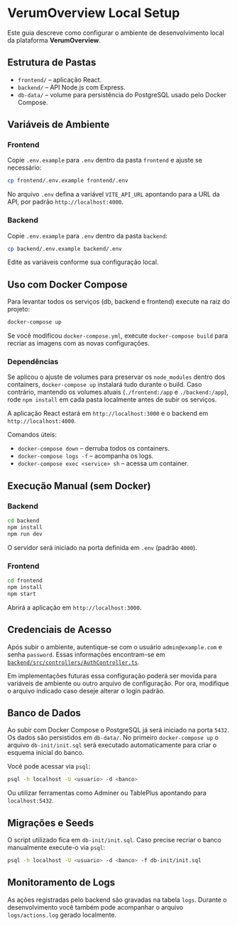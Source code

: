 # VerumOverview Local Setup

Este guia descreve como configurar o ambiente de desenvolvimento local da plataforma **VerumOverview**.

## Estrutura de Pastas

- `frontend/` – aplicação React.
- `backend/` – API Node.js com Express.
- `db-data/` – volume para persistência do PostgreSQL usado pelo Docker Compose.

## Variáveis de Ambiente

### Frontend

Copie `.env.example` para `.env` dentro da pasta `frontend` e ajuste se necessário:

```bash
cp frontend/.env.example frontend/.env
```

No arquivo `.env` defina a variável `VITE_API_URL` apontando para a URL da API, por padrão `http://localhost:4000`.

### Backend

Copie `.env.example` para `.env` dentro da pasta `backend`:

```bash
cp backend/.env.example backend/.env
```

Edite as variáveis conforme sua configuração local.

## Uso com Docker Compose

Para levantar todos os serviços (db, backend e frontend) execute na raiz do projeto:

```bash
docker-compose up
```

Se você modificou `docker-compose.yml`, execute `docker-compose build` para recriar as imagens com as novas configurações.

### Dependências
Se aplicou o ajuste de volumes para preservar os `node_modules` dentro dos containers, `docker-compose up` instalará tudo durante o build.
Caso contrário, mantendo os volumes atuais (`./frontend:/app` e `./backend:/app`), rode `npm install` em cada pasta localmente antes de subir os serviços.

A aplicação React estará em `http://localhost:3000` e o backend em `http://localhost:4000`.

Comandos úteis:

- `docker-compose down` – derruba todos os containers.
- `docker-compose logs -f` – acompanha os logs.
- `docker-compose exec <service> sh` – acessa um container.

## Execução Manual (sem Docker)

### Backend

```bash
cd backend
npm install
npm run dev
```

O servidor será iniciado na porta definida em `.env` (padrão `4000`).

### Frontend

```bash
cd frontend
npm install
npm start
```

Abrirá a aplicação em `http://localhost:3000`.

## Credenciais de Acesso

Após subir o ambiente, autentique-se com o usuário `admin@example.com` e senha `password`.
Essas informações encontram-se em [`backend/src/controllers/AuthController.ts`](backend/src/controllers/AuthController.ts).

Em implementações futuras essa configuração poderá ser movida para variáveis de ambiente ou outro arquivo de configuração.
Por ora, modifique o arquivo indicado caso deseje alterar o login padrão.

## Banco de Dados

Ao subir com Docker Compose o PostgreSQL já será iniciado na porta `5432`. Os dados são persistidos em `db-data/`.
No primeiro `docker-compose up` o arquivo `db-init/init.sql` será executado automaticamente
para criar o esquema inicial do banco.

Você pode acessar via `psql`:

```bash
psql -h localhost -U <usuario> -d <banco>
```

Ou utilizar ferramentas como Adminer ou TablePlus apontando para `localhost:5432`.

## Migrações e Seeds

O script utilizado fica em `db-init/init.sql`. Caso precise recriar o banco manualmente
execute-o via `psql`:

```bash
psql -h localhost -U <usuario> -d <banco> -f db-init/init.sql
```

## Monitoramento de Logs

As ações registradas pelo backend são gravadas na tabela `logs`. Durante o desenvolvimento você também pode acompanhar o arquivo `logs/actions.log` gerado localmente.

